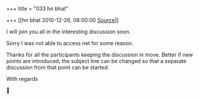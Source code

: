 +++
title = "033 hn bhat"

+++
[[hn bhat	2010-12-26, 08:00:00 [Source](https://groups.google.com/g/samskrita/c/0QvRNik3Y40)]]



I will join you all in the interesting discussion soon.  

  

Sorry I was not able to access net for some reason.

  

Thanks for all the participants keeping the discussion in move. Better if new points are introduced, the subject line can be changed so that a separate discussion from that point can be started.

  

With regards



